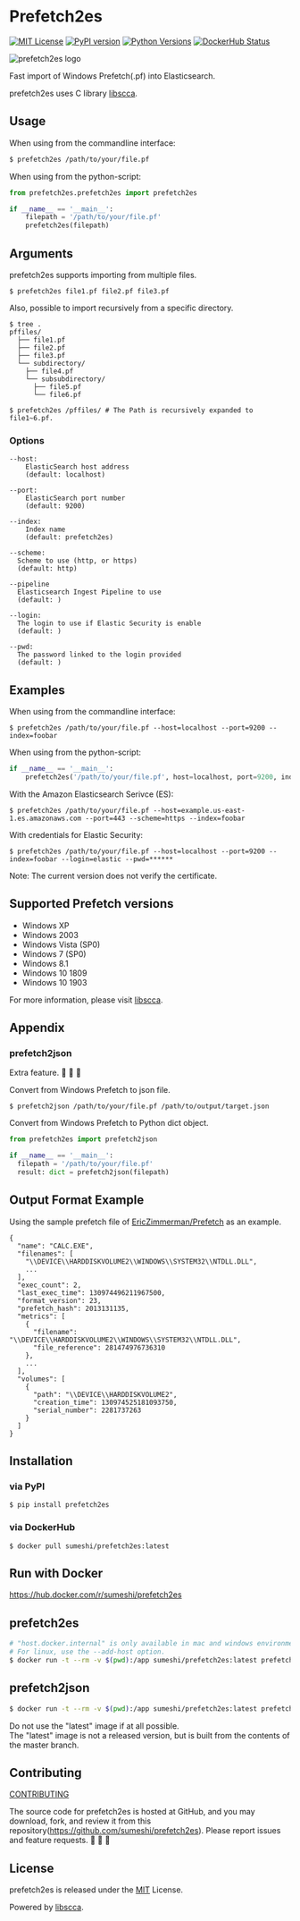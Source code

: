 # Prefetch2es
[![MIT License](http://img.shields.io/badge/license-MIT-blue.svg?style=flat)](LICENSE)
[![PyPI version](https://badge.fury.io/py/prefetch2es.svg)](https://badge.fury.io/py/prefetch2es)
[![Python Versions](https://img.shields.io/pypi/pyversions/prefetch2es.svg)](https://pypi.org/project/prefetch2es/)
[![DockerHub Status](https://shields.io/docker/cloud/build/sumeshi/prefetch2es)](https://hub.docker.com/r/sumeshi/prefetch2es)

![prefetch2es logo](https://gist.githubusercontent.com/sumeshi/c2f430d352ae763273faadf9616a29e5/raw/fd3921cb75a484af98d795f194e9e4cb16b88515/prefetch2es.svg)

Fast import of Windows Prefetch(.pf) into Elasticsearch.

prefetch2es uses C library [libscca](https://github.com/libyal/libscca).

## Usage

When using from the commandline interface:

```bash
$ prefetch2es /path/to/your/file.pf
```

When using from the python-script:

```python
from prefetch2es.prefetch2es import prefetch2es

if __name__ == '__main__':
    filepath = '/path/to/your/file.pf'
    prefetch2es(filepath)
```

## Arguments
prefetch2es supports importing from multiple files.

```
$ prefetch2es file1.pf file2.pf file3.pf
```

Also, possible to import recursively from a specific directory.

```
$ tree .
pffiles/
  ├── file1.pf
  ├── file2.pf
  ├── file3.pf
  └── subdirectory/
    ├── file4.pf
    └── subsubdirectory/
      ├── file5.pf
      └── file6.pf

$ prefetch2es /pffiles/ # The Path is recursively expanded to file1~6.pf.
```

### Options
```
--host: 
    ElasticSearch host address
    (default: localhost)

--port: 
    ElasticSearch port number
    (default: 9200)

--index: 
    Index name
    (default: prefetch2es)

--scheme:
  Scheme to use (http, or https)
  (default: http)

--pipeline
  Elasticsearch Ingest Pipeline to use
  (default: )

--login:
  The login to use if Elastic Security is enable
  (default: )

--pwd:
  The password linked to the login provided
  (default: )

```

## Examples

When using from the commandline interface:

```
$ prefetch2es /path/to/your/file.pf --host=localhost --port=9200 --index=foobar
```

When using from the python-script:

```python
if __name__ == '__main__':
    prefetch2es('/path/to/your/file.pf', host=localhost, port=9200, index='foobar')
```

With the Amazon Elasticsearch Serivce (ES):

```
$ prefetch2es /path/to/your/file.pf --host=example.us-east-1.es.amazonaws.com --port=443 --scheme=https --index=foobar
```

With credentials for Elastic Security:

```
$ prefetch2es /path/to/your/file.pf --host=localhost --port=9200 --index=foobar --login=elastic --pwd=******
```

Note: The current version does not verify the certificate.

## Supported Prefetch versions

- Windows XP
- Windows 2003
- Windows Vista (SP0)
- Windows 7 (SP0)
- Windows 8.1
- Windows 10 1809
- Windows 10 1903

For more information, please visit [libscca](https://github.com/libyal/libscca).

## Appendix
### prefetch2json
Extra feature. 🍣 🍣 🍣

Convert from Windows Prefetch to json file.

```
$ prefetch2json /path/to/your/file.pf /path/to/output/target.json
```

Convert from Windows Prefetch to Python dict object.

```python
from prefetch2es import prefetch2json

if __name__ == '__main__':
  filepath = '/path/to/your/file.pf'
  result: dict = prefetch2json(filepath)
```

## Output Format Example
Using the sample prefetch file of [EricZimmerman/Prefetch](https://github.com/EricZimmerman/Prefetch) as an example.

```
{
  "name": "CALC.EXE",
  "filenames": [
    "\\DEVICE\\HARDDISKVOLUME2\\WINDOWS\\SYSTEM32\\NTDLL.DLL",
    ...
  ],
  "exec_count": 2,
  "last_exec_time": 130974496211967500,
  "format_version": 23,
  "prefetch_hash": 2013131135,
  "metrics": [
    {
      "filename": "\\DEVICE\\HARDDISKVOLUME2\\WINDOWS\\SYSTEM32\\NTDLL.DLL",
      "file_reference": 281474976736310
    },
    ...
  ],
  "volumes": [
    {
      "path": "\\DEVICE\\HARDDISKVOLUME2",
      "creation_time": 130974525181093750,
      "serial_number": 2281737263
    }
  ]
}
```

## Installation

### via PyPI
```
$ pip install prefetch2es
```

### via DockerHub
```
$ docker pull sumeshi/prefetch2es:latest
```

## Run with Docker
https://hub.docker.com/r/sumeshi/prefetch2es


## prefetch2es
```bash
# "host.docker.internal" is only available in mac and windows environments.
# For linux, use the --add-host option.
$ docker run -t --rm -v $(pwd):/app sumeshi/prefetch2es:latest prefetch2es SAMPLE.pf --host=host.docker.internal
```

## prefetch2json
```bash
$ docker run -t --rm -v $(pwd):/app sumeshi/prefetch2es:latest prefetch2es SAMPLE.pf out.json
```

Do not use the "latest" image if at all possible.  
The "latest" image is not a released version, but is built from the contents of the master branch.

## Contributing

[CONTRIBUTING](https://github.com/sumeshi/prefetch2es/blob/master/CONTRIBUTING)

The source code for prefetch2es is hosted at GitHub, and you may download, fork, and review it from this repository(https://github.com/sumeshi/prefetch2es).
Please report issues and feature requests. :sushi: :sushi: :sushi:

## License
prefetch2es is released under the [MIT](https://github.com/sumeshi/prefetch2es/blob/master/LICENSE) License.

Powered by [libscca](https://github.com/libyal/libscca).
